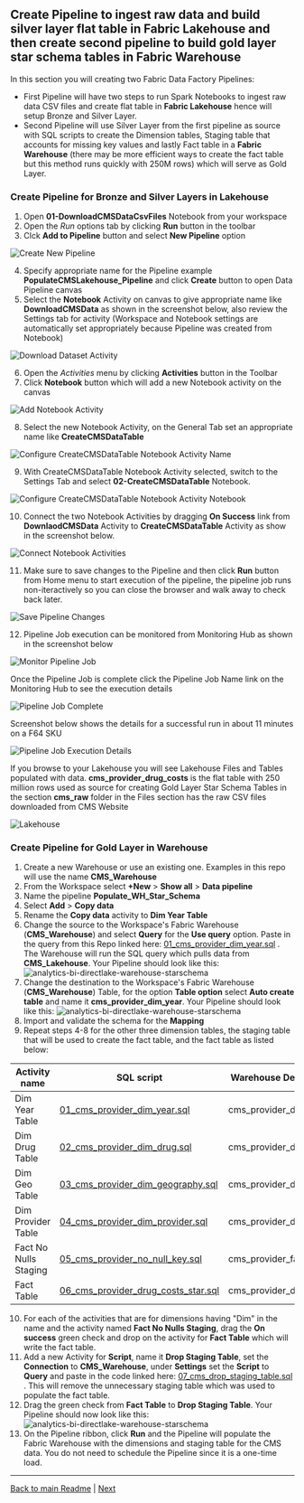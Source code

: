 
## Create Pipeline to ingest raw data and build silver layer flat table in **Fabric Lakehouse** and then create second pipeline to build gold layer star schema tables in **Fabric Warehouse**

In this section you will creating two Fabric Data Factory Pipelines:
* First Pipeline will have two steps to run Spark Notebooks to ingest raw data CSV files and create flat table in **Fabric Lakehouse** hence will setup Bronze and Silver Layer.
* Second Pipeline will use Silver Layer from the first pipeline as source with SQL scripts to create the Dimension tables, Staging table that accounts for missing key values and lastly Fact table in a **Fabric Warehouse** (there may be more efficient ways to create the fact table but this method runs quickly with 250M rows) which will serve as Gold Layer.

### Create Pipeline for Bronze and Silver Layers in Lakehouse
1. Open **01-DownloadCMSDataCsvFiles** Notebook from your workspace
2. Open the *Run* options tab by clicking **Run** button in the toolbar 
3. Clck **Add to Pipeline** button and select **New Pipeline** option
   
![Create New Pipeline](../Images/LakehousePipelineCreate.jpg)

4. Specify appropriate name for the Pipeline example **PopulateCMSLakehouse_Pipeline** and click **Create** button to open Data Pipeline canvas
5. Select the **Notebook** Activity on canvas to give appropriate name like **DownloadCMSData** as shown in the screenshot below, also review the Settings tab for activity (Workspace and Notebook settings are automatically set appropriately because Pipeline was created from Notebook)
   
![Download Dataset Activity](../Images/WarehousePipelineDownloadDataActivity.jpg)

6. Open the *Activities* menu by clicking **Activities** button in the Toolbar
7. Click **Notebook** button which will add a new Notebook activity on the canvas
   
![Add Notebook Activity](../Images/WarehousePipelineAddNotebookActivity.jpg)
    
8. Select the new Notebook Activity, on the General Tab set an appropriate name like **CreateCMSDataTable**
   
![Configure CreateCMSDataTable Notebook Activity Name](../Images/WarehousePipelineCreateCMSDataTableActivity1.jpg)

9.  With CreateCMSDataTable Notebook Activity selected, switch to the Settings Tab and select **02-CreateCMSDataTable** Notebook.

![Configure CreateCMSDataTable Notebook Activity Notebook](../Images/WarehousePipelineCreateCMSDataTableActivity2.jpg)

10. Connect the two Notebook Activities by dragging **On Success** link from **DownlaodCMSData** Activity to **CreateCMSDataTable** Activity as show in the screenshot below.
   
![Connect Notebook Activities](../Images/WarehousePipelineConnectNotebookActivities.jpg)

11. Make sure to save changes to the Pipeline and then click **Run** button from Home menu to start execution of the pipeline, the pipeline job runs non-iteractively so you can close the browser and walk away to check back later.

![Save Pipeline Changes](../Images/warehousepipeline1run.jpg)

12. Pipeline Job execution can be monitored from Monitoring Hub as shown in the screenshot below

![Monitor Pipeline Job](../Images/WarehousePiplineMonitor.jpg)

Once the Pipeline Job is complete click the Pipeline Job Name link on the Monitoring Hub to see the execution details

![Pipeline Job Complete](../Images/WarehousePipelineJobComplete.jpg)   

Screenshot below shows the details for a successful run in about 11 minutes on a F64 SKU

![Pipeline Job Execution Details](../Images/WarehousePipelineJobExecutionDetails.jpg)

If you browse to your Lakehouse you will see Lakehouse Files and Tables populated with data.
**cms_provider_drug_costs** is the flat table with 250 million rows used as source for creating Gold Layer Star Schema Tables in the section
**cms_raw** folder in the Files section has the raw CSV files downloaded from CMS Website

![Lakehouse](../Images/LakehouseData2.jpg)

### Create Pipeline for Gold Layer in Warehouse
1. Create a new Warehouse or use an existing one. Examples in this repo will use the name **CMS_Warehouse**
2. From the Workspace select **+New** > **Show all** > **Data pipeline**
3. Name the pipeline **Populate_WH_Star_Schema**
4. Select **Add** > **Copy data**
5. Rename the **Copy data** activity to **Dim Year Table**
6. Change the source to the Workspace's Fabric Warehouse (**CMS_Warehouse**) and select **Query** for the **Use query** option. Paste in the query from this Repo linked here: [01_cms_provider_dim_year.sql](../scripts/01_cms_provider_dim_year.sql) . The Warehouse will run the SQL query which pulls data from **CMS_Lakehouse**. Your Pipeline should look like this:
![analytics-bi-directlake-warehouse-starschema](../Images/WarehousePipelineSource.png)
7. Change the destination to the Workspace's Fabric Warehouse (**CMS_Warehouse**) Table, for the option **Table option** select **Auto create table** and name it **cms_provider_dim_year**. Your Pipeline should look like this:
![analytics-bi-directlake-warehouse-starschema](../Images/WarehousePipelineDestination.png)
8. Import and validate the schema for the **Mapping**
9. Repeat steps 4-8 for the other three dimension tables, the staging table that will be used to create the fact table, and the fact table as listed below:

 | Activity name | SQL script | Warehouse Destination table | 
 | ------------- | --------------------------------- | ------------------------------------------- | 
 | Dim Year Table | [01_cms_provider_dim_year.sql](../scripts/01_cms_provider_dim_year.sql) | cms_provider_dim_year | 
 | Dim Drug Table | [02_cms_provider_dim_drug.sql](../scripts/02_cms_provider_dim_drug.sql) | cms_provider_dim_drug | 
 | Dim Geo Table | [03_cms_provider_dim_geography.sql](../scripts/03_cms_provider_dim_geography.sql) | cms_provider_dim_geography | 
 | Dim Provider Table | [04_cms_provider_dim_provider.sql](../scripts/04_cms_provider_dim_provider.sql) | cms_provider_dim_provider | 
 | Fact No Nulls Staging | [05_cms_provider_no_null_key.sql](../scripts/05_cms_provider_fact_no_null_key.sql) | cms_provider_fact_no_null_key | 
 | Fact Table | [06_cms_provider_drug_costs_star.sql](../scripts/06_cms_provider_drug_costs_star.sql) | cms_provider_drug_costs_star | 

10. For each of the activities that are for dimensions having "Dim" in the name and the activity named **Fact No Nulls Staging**, drag the **On success** green check and drop on the activity for **Fact Table** which will write the fact table.
11. Add a new Activity for **Script**, name it **Drop Staging Table**, set the **Connection** to **CMS_Warehouse**, under **Settings** set the **Script** to **Query** and paste in the code linked here: [07_cms_drop_staging_table.sql](./scripts/07_cms_drop_staging_table.sql) . This will remove the unnecessary staging table which was used to populate the fact table.
12. Drag the green check from **Fact Table** to **Drop Staging Table**. Your Pipeline should now look like this:
![analytics-bi-directlake-warehouse-starschema](../Images/WarehousePipelineFinal.png)
13. On the Pipeline ribbon, click **Run** and the Pipeline will populate the Fabric Warehouse with the dimensions and staging table for the CMS data. You do not need to schedule the Pipeline since it is a one-time load.

***

[Back to main Readme](../Readme.md#step-2-download-raw-files-and-build-out-silver-and-gold-layer-tables-star-schema-to-be-used-for-reporting) | [Next](./3-CreatePBISemanticModel.md)